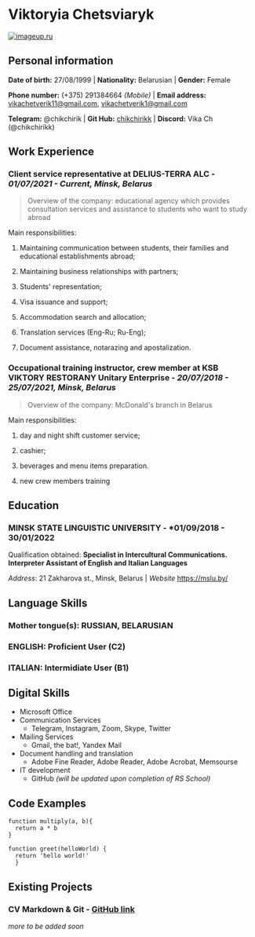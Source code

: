 #   Viktoryia Chetsviaryk

[![imageup.ru](https://imageup.ru/img249/4409391/msg278854418-131742.jpg)](https://imageup.ru/img249/4409391/msg278854418-131742.jpg.html)

## Personal information

**Date of birth:** 27/08/1999 | **Nationality:** Belarusian | **Gender:** Female 

**Phone number:** (+375) 291384664 *(Mobile)* | **Email address:** <vikachetverik11@gmail.com>, <vikachetverik1@gmail.com> 

 **Telegram:** @chikchirik | **Git Hub:** [chikchirikk](https://github.com/chikchirikk) | **Discord:** Vika Ch (@chikchirikk)

## Work Experience

### Client service representative at DELIUS-TERRA ALC - *01/07/2021 - Current, Minsk, Belarus*

> Overview of the company: educational agency which provides consultation services and assistance to students who want to study abroad 

Main responsibilities:

1. Maintaining communication between students, their families and educational establishments abroad;

2. Maintaining business relationships with partners;

3. Students' representation;

4. Visa issuance and support;

5. Accommodation search and allocation;

6. Translation services (Eng-Ru; Ru-Eng);

7. Document assistance, notarazing and apostalization.

### Occupational training instructor, crew member at KSB VIKTORY RESTORANY Unitary Enterprise - *20/07/2018 - 25/07/2021, Minsk, Belarus*

> Overview of the company: McDonald's branch in Belarus

Main responsibilities:

1. day and night shift customer service;

2. cashier;

3. beverages and menu items preparation.

4. new crew members training

## Education

### MINSK STATE LINGUISTIC UNIVERSITY - *01/09/2018 - 30/01/2022

Qualification obtained: **Specialist in Intercultural Communications. Interpreter Assistant of English and Italian Languages**

*Address*: 21 Zakharova st., Minsk, Belarus | *Website* <https://mslu.by/>

## Language Skills

### Mother tongue(s): **RUSSIAN, BELARUSIAN**

### **ENGLISH**: Proficient User (C2)

### **ITALIAN**: Intermidiate User (B1)

## Digital Skills

* Microsoft Office
* Communication Services
    * Telegram, Instagram, Zoom, Skype, Twitter
* Mailing Services
    * Gmail, the bat!, Yandex Mail
* Document handling and translation
    * Adobe Fine Reader, Adobe Reader, Adobe Acrobat, Memsourse
* IT development
    * GitHub *(will be updated upon completion of RS School)*    
    
## Code Examples

```
function multiply(a, b){
  return a * b
}
```
```
function greet(helloWorld) {
  return 'hello world!'
  }
```

## Existing Projects

### CV Markdown & Git - [GitHub link](https://github.com/chikchirikk/rsschool-cv)

*more to be added soon*